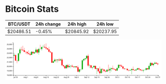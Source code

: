 # Bitcoin Stats

BTC/USDT|24h change|24h high|24h low|
|---|---|---|---|
|$20486.51|-0.45%|$20845.92|$20237.95|

<img src="./chart.svg">

